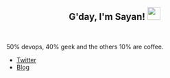 ### <h2 align="center">G'day, I'm Sayan! <img src="https://raw.githubusercontent.com/MartinHeinz/MartinHeinz/master/wave.gif" width="30px">
<br/></h2>

50% devops, 40% geek and the others 10% are coffee.

- [Twitter](https://twitter.com/sayantanguharoy)
- [Blog](https://sayantangr.net)

<!--
**sayangr/sayangr** is a ✨ _special_ ✨ repository because its `README.md` (this file) appears on your GitHub profile.

Here are some ideas to get you started:

- 🔭 I’m currently working on ...
- 🌱 I’m currently learning ...
- 👯 I’m looking to collaborate on ...
- 🤔 I’m looking for help with ...
- 💬 Ask me about ...
- 📫 How to reach me: ...
- 😄 Pronouns: ...
- ⚡ Fun fact: ...
-->

